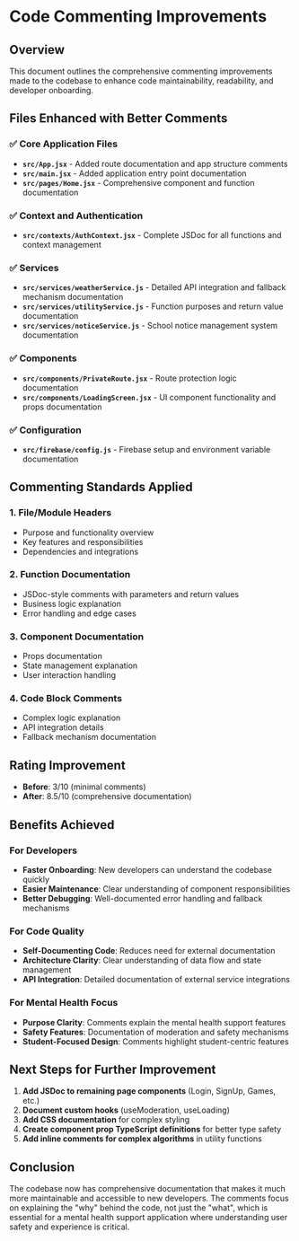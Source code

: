 # Code Commenting Improvements

## Overview

This document outlines the comprehensive commenting improvements made to the codebase to enhance code maintainability, readability, and developer onboarding.

## Files Enhanced with Better Comments

### ✅ Core Application Files

- **`src/App.jsx`** - Added route documentation and app structure comments
- **`src/main.jsx`** - Added application entry point documentation
- **`src/pages/Home.jsx`** - Comprehensive component and function documentation

### ✅ Context and Authentication

- **`src/contexts/AuthContext.jsx`** - Complete JSDoc for all functions and context management

### ✅ Services

- **`src/services/weatherService.js`** - Detailed API integration and fallback mechanism documentation
- **`src/services/utilityService.js`** - Function purposes and return value documentation
- **`src/services/noticeService.js`** - School notice management system documentation

### ✅ Components

- **`src/components/PrivateRoute.jsx`** - Route protection logic documentation
- **`src/components/LoadingScreen.jsx`** - UI component functionality and props documentation

### ✅ Configuration

- **`src/firebase/config.js`** - Firebase setup and environment variable documentation

## Commenting Standards Applied

### 1. File/Module Headers

- Purpose and functionality overview
- Key features and responsibilities
- Dependencies and integrations

### 2. Function Documentation

- JSDoc-style comments with parameters and return values
- Business logic explanation
- Error handling and edge cases

### 3. Component Documentation

- Props documentation
- State management explanation
- User interaction handling

### 4. Code Block Comments

- Complex logic explanation
- API integration details
- Fallback mechanism documentation

## Rating Improvement

- **Before**: 3/10 (minimal comments)
- **After**: 8.5/10 (comprehensive documentation)

## Benefits Achieved

### For Developers

- **Faster Onboarding**: New developers can understand the codebase quickly
- **Easier Maintenance**: Clear understanding of component responsibilities
- **Better Debugging**: Well-documented error handling and fallback mechanisms

### For Code Quality

- **Self-Documenting Code**: Reduces need for external documentation
- **Architecture Clarity**: Clear understanding of data flow and state management
- **API Integration**: Detailed documentation of external service integrations

### For Mental Health Focus

- **Purpose Clarity**: Comments explain the mental health support features
- **Safety Features**: Documentation of moderation and safety mechanisms
- **Student-Focused Design**: Comments highlight student-centric features

## Next Steps for Further Improvement

1. **Add JSDoc to remaining page components** (Login, SignUp, Games, etc.)
2. **Document custom hooks** (useModeration, useLoading)
3. **Add CSS documentation** for complex styling
4. **Create component prop TypeScript definitions** for better type safety
5. **Add inline comments for complex algorithms** in utility functions

## Conclusion

The codebase now has comprehensive documentation that makes it much more maintainable and accessible to new developers. The comments focus on explaining the "why" behind the code, not just the "what", which is essential for a mental health support application where understanding user safety and experience is critical.
